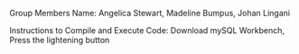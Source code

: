 Group Members Name: Angelica Stewart, Madeline Bumpus, Johan Lingani


Instructions to Compile and Execute Code:
Download mySQL Workbench, Press the lightening button
